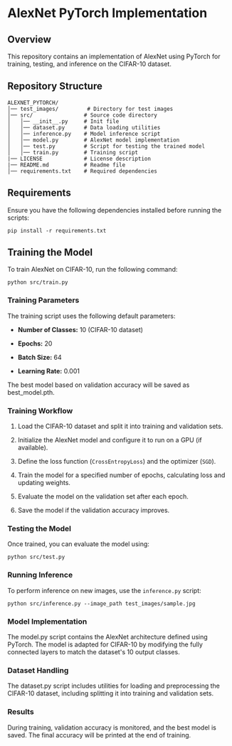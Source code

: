 # AlexNet PyTorch Implementation

## Overview
This repository contains an implementation of AlexNet using PyTorch for training, testing, and inference on the CIFAR-10 dataset.

## Repository Structure

    ALEXNET_PYTORCH/
    │── test_images/         # Directory for test images
    │── src/                # Source code directory
    │   │── __init__.py     # Init file
    │   │── dataset.py      # Data loading utilities
    │   │── inference.py    # Model inference script
    │   │── model.py        # AlexNet model implementation
    │   │── test.py         # Script for testing the trained model
    │   │── train.py        # Training script
    |── LICENSE             # License description
    |── README.md           # Readme file
    │── requirements.txt    # Required dependencies
    
## Requirements
Ensure you have the following dependencies installed before running the scripts:

    pip install -r requirements.txt

## Training the Model
To train AlexNet on CIFAR-10, run the following command:

    python src/train.py

### Training Parameters
The training script uses the following default parameters:

- **Number of Classes:** 10 (CIFAR-10 dataset)

- **Epochs:** 20

- **Batch Size:** 64

- **Learning Rate:** 0.001

The best model based on validation accuracy will be saved as best_model.pth.

### Training Workflow
1. Load the CIFAR-10 dataset and split it into training and validation sets.

2. Initialize the AlexNet model and configure it to run on a GPU (if available).

3. Define the loss function (`CrossEntropyLoss`) and the optimizer (`SGD`).

4. Train the model for a specified number of epochs, calculating loss and updating weights.

5. Evaluate the model on the validation set after each epoch.

6. Save the model if the validation accuracy improves.

### Testing the Model
Once trained, you can evaluate the model using:

    python src/test.py

### Running Inference
To perform inference on new images, use the `inference.py` script:

    python src/inference.py --image_path test_images/sample.jpg

### Model Implementation

The model.py script contains the AlexNet architecture defined using PyTorch. The model is adapted for CIFAR-10 by modifying the fully connected layers to match the dataset's 10 output classes.

### Dataset Handling

The dataset.py script includes utilities for loading and preprocessing the CIFAR-10 dataset, including splitting it into training and validation sets.

### Results

During training, validation accuracy is monitored, and the best model is saved. The final accuracy will be printed at the end of training.